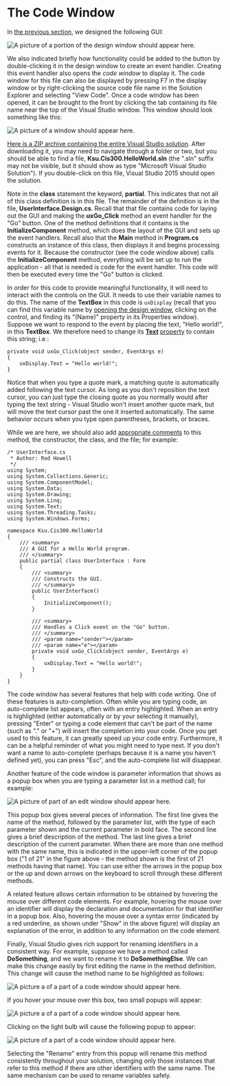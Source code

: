 # The Code Window

In [the previous
section](/~rhowell/DataStructures/redirect/design-window), we designed
the following GUI:

![A picture of a portion of the design window should appear
here.](hello-button.jpg)

We also indicated briefly how functionality could be added to the button
by double-clicking it in the design window to create an event handler.
Creating this event handler also opens the *code window* to display it.
The code window for this file can also be displayed by pressing F7 in
the display window or by right-clicking the source code file name in the
Solution Explorer and selecting "View Code". Once a code window has been
opened, it can be brought to the front by clicking the tab containing
its file name near the top of the Visual Studio window. This window
should look something like this:

![A picture of a window should appear here.](code-window.jpg)

[Here is a ZIP archive containing the entire Visual Studio
solution](Ksu.Cis300.HelloWorld.zip). After downloading it, you may need
to navigate through a folder or two, but you should be able to find a
file, **Ksu.Cis300.HelloWorld.sln** (the ".sln" suffix may not be
visible, but it should show as type "Microsoft Visual Studio Solution").
If you double-click on this file, Visual Studio 2015 should open the
solution.

Note in the **class** statement the keyword, **partial**. This indicates
that not all of this class definition is in this file. The remainder of
the definition is in the file, **UserInterface.Design.cs**. Recall that
that file contains code for laying out the GUI and making the
**uxGo\_Click** method an event handler for the "Go" button. One of the
method definitions that it contains is the **InitializeComponent**
method, which does the layout of the GUI and sets up the event handlers.
Recall also that the **Main** method in **Program.cs** constructs an
instance of this class, then displays it and begins processing events
for it. Because the constructor (see the code window above) calls the
**InitializeComponent** method, everything will be set up to run the
application - all that is needed is code for the event handler. This
code will then be executed every time the "Go" button is clicked.

In order for this code to provide meaningful functionality, it will need
to interact with the controls on the GUI. It needs to use their variable
names to do this. The name of the **TextBox** in this code is
`uxDisplay` (recall that you can find this variable name by [opening the
design window](/~rhowell/DataStructures/redirect/design-window),
clicking on the control, and finding its "(Name)" property in its
Properties window). Suppose we want to respond to the event by placing
the text, "Hello world\!", in this **TextBox**. We therefore need to
change its
[**Text**](http://msdn.microsoft.com/en-us/library/a19tt6sk\(v=vs.110\).aspx)
[property](/~rhowell/DataStructures/redirect/properties) to contain this
string; i.e.:

    private void uxGo_Click(object sender, EventArgs e)
    {
        uxDisplay.Text = "Hello world!";
    }

Notice that when you type a quote mark, a matching quote is
automatically added following the text cursor. As long as you don't
reposition the text cursor, you can just type the closing quote as you
normally would after typing the text string - Visual Studio won't insert
another quote mark, but will move the text cursor past the one it
inserted automatically. The same behavior occurs when you type open
parentheses, brackets, or braces.

While we are here, we should also add [appropriate
comments](/~rhowell/DataStructures/redirect/comments) to this method,
the constructor, the class, and the file; for example:

    /* UserInterface.cs
     * Author: Rod Howell
     */
    using System;
    using System.Collections.Generic;
    using System.ComponentModel;
    using System.Data;
    using System.Drawing;
    using System.Linq;
    using System.Text;
    using System.Threading.Tasks;
    using System.Windows.Forms;
    
    namespace Ksu.Cis300.HelloWorld
    {
        /// <summary>
        /// A GUI for a Hello World program.
        /// </summary>
        public partial class UserInterface : Form
        {
            /// <summary>
            /// Constructs the GUI.
            /// </summary>
            public UserInterface()
            {
                InitializeComponent();
            }
    
            /// <summary>
            /// Handles a Click event on the "Go" button.
            /// </summary>
            /// <param name="sender"></param>
            /// <param name="e"></param>
            private void uxGo_Click(object sender, EventArgs e)
            {
                uxDisplay.Text = "Hello world!";
            }
        }
    }

The code window has several features that help with code writing. One of
these features is auto-completion. Often while you are typing code, an
auto-complete list appears, often with an entry highlighted. When an
entry is highlighted (either automatically or by your selecting it
manually), pressing "Enter" or typing a code element that can't be part
of the name (such as "." or "+") will insert the completion into your
code. Once you get used to this feature, it can greatly speed up your
code entry. Furthermore, it can be a helpful reminder of what you might
need to type next. If you don't want a name to auto-complete (perhaps
because it is a name you haven't defined yet), you can press "Esc", and
the auto-complete list will disappear.

Another feature of the code window is parameter information that shows
as a popup box when you are typing a parameter list in a method call;
for example:

![A picture of part of an edit window should appear
here.](parameter-info.jpg)

This popup box gives several pieces of information. The first line gives
the name of the method, followed by the parameter list, with the type of
each parameter shown and the current parameter in bold face. The second
line gives a brief description of the method. The last line gives a
brief description of the current parameter. When there are more than one
method with the same name, this is indicated in the upper-left corner of
the popup box ("1 of 21" in the figure above - the method shown is the
first of 21 methods having that name). You can use either the arrows in
the popup box or the up and down arrows on the keyboard to scroll
through these different methods.

A related feature allows certain information to be obtained by hovering
the mouse over different code elements. For example, hovering the mouse
over an identifier will display the declaration and documentation for
that identifier in a popup box. Also, hovering the mouse over a syntax
error (indicated by a red underline, as shown under "Show" in the above
figure) will display an explanation of the error, in addition to any
information on the code element.

Finally, Visual Studio gives rich support for renaming identifiers in a
consistent way. For example, suppose we have a method called
**DoSomething**, and we want to rename it to **DoSomethingElse**. We can
make this change easily by first editing the name in the method
definition. This change will cause the method name to be highlighted as
follows:

![A picture a of a part of a code window should appear
here.](rename-box.jpg)

If you hover your mouse over this box, two small popups will appear:

![A picture a of a part of a code window should appear
here.](rename-popup.jpg)

Clicking on the light bulb will cause the following popup to appear:

![A picture of a part of a code window should appear
here.](rename-popup-menu.jpg)

Selecting the "Rename" entry from this popup will rename this method
consistently throughout your solution, changing only those instances
that refer to this method if there are other identifiers with the same
name. The same mechanism can be used to rename variables safely.
